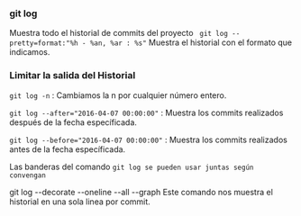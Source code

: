 ### git log
Muestra todo el historial de commits del proyecto
` git log --pretty=format:"%h - %an, %ar : %s"`
Muestra el historial con el formato que indicamos.

### Limitar la salida del Historial
`git log -n` : Cambiamos la n por cualquier número entero.

`git log --after="2016-04-07 00:00:00"` : Muestra los commits realizados después de la fecha específicada.

`git log --before="2016-04-07 00:00:00"` : Muestra los commits realizados antes de la fecha específicada.

Las banderas del comando `git log se pueden usar juntas según convengan`

git log --decorate --oneline --all --graph
Este comando nos muestra el historial en una sola linea por commit.    
